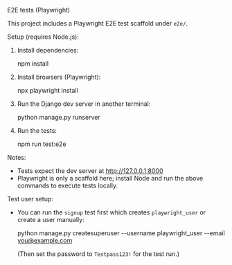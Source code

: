 E2E tests (Playwright)

This project includes a Playwright E2E test scaffold under `e2e/`.

Setup (requires Node.js):

1. Install dependencies:

   npm install

2. Install browsers (Playwright):

   npx playwright install

3. Run the Django dev server in another terminal:

   python manage.py runserver

4. Run the tests:

   npm run test:e2e

Notes:
- Tests expect the dev server at http://127.0.0.1:8000
- Playwright is only a scaffold here; install Node and run the above commands to execute tests locally.
 
Test user setup:
- You can run the `signup` test first which creates `playwright_user` or create a user manually:

   python manage.py createsuperuser --username playwright_user --email you@example.com

   (Then set the password to `Testpass123!` for the test run.)
